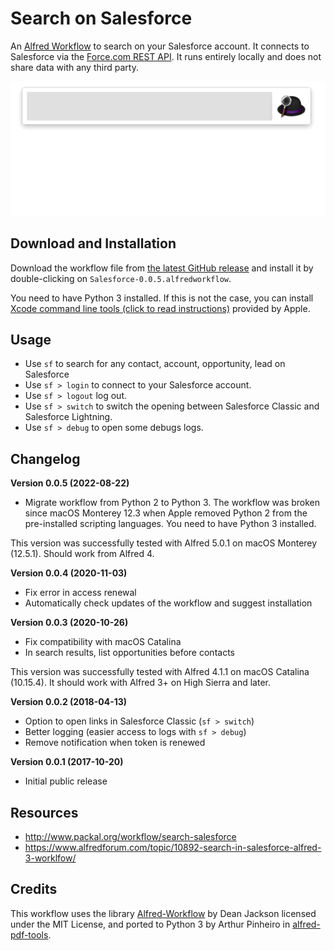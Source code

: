 # Search on Salesforce

An [Alfred Workflow](https://www.alfredapp.com/workflows/) to search on your Salesforce account. It connects to Salesforce via the [Force.com REST API](https://developer.salesforce.com/docs/atlas.en-us.api_rest.meta/api_rest/intro_what_is_rest_api.htm). It runs entirely locally and does not share data with any third party.

![Search on Salesforce from your Mac](salesforce-on-mac.gif)

## Download and Installation

Download the workflow file from [the latest GitHub release](https://github.com/jereze/alfred-salesforce/releases/latest) and install it by double-clicking on `Salesforce-0.0.5.alfredworkflow`.

You need to have Python 3 installed. If this is not the case, you can install [Xcode command line tools (click to read instructions)](https://macpaw.com/how-to/install-command-line-tools) provided by Apple.

## Usage

- Use `sf` to search for any contact, account, opportunity, lead on Salesforce
- Use `sf > login` to connect to your Salesforce account.
- Use `sf > logout` log out.
- Use `sf > switch` to switch the opening between Salesforce Classic and Salesforce Lightning.
- Use `sf > debug` to open some debugs logs.

## Changelog

**Version 0.0.5 (2022-08-22)**

- Migrate workflow from Python 2 to Python 3. The workflow was broken since macOS Monterey 12.3 when Apple removed Python 2 from the pre-installed scripting languages. You need to have Python 3 installed.

This version was successfully tested with Alfred 5.0.1 on macOS Monterey (12.5.1). Should work from Alfred 4.

**Version 0.0.4 (2020-11-03)**

- Fix error in access renewal
- Automatically check updates of the workflow and suggest installation

**Version 0.0.3 (2020-10-26)**

- Fix compatibility with macOS Catalina
- In search results, list opportunities before contacts

This version was successfully tested with Alfred 4.1.1 on macOS Catalina (10.15.4). It should work with Alfred 3+ on High Sierra and later.

**Version 0.0.2 (2018-04-13)**

- Option to open links in Salesforce Classic (`sf > switch`)
- Better logging (easier access to logs with `sf > debug`)
- Remove notification when token is renewed

**Version 0.0.1 (2017-10-20)**

- Initial public release

## Resources

- http://www.packal.org/workflow/search-salesforce
- https://www.alfredforum.com/topic/10892-search-in-salesforce-alfred-3-worklfow/

## Credits

This workflow uses the library [Alfred-Workflow](https://github.com/deanishe/alfred-workflow) by Dean Jackson licensed under the MIT License, and ported to Python 3 by Arthur Pinheiro in [alfred-pdf-tools](https://github.com/xilopaint/alfred-pdf-tools).
